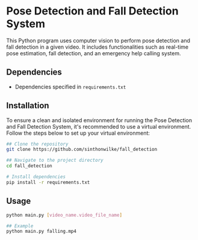 # Pose Detection and Fall Detection System

This Python program uses computer vision to perform pose detection and fall detection in a given video. It includes functionalities such as real-time pose estimation, fall detection, and an emergency help calling system.

## Dependencies

- Dependencies specified in `requirements.txt`



## Installation

To ensure a clean and isolated environment for running the Pose Detection and Fall Detection System, it's recommended to use a virtual environment. Follow the steps below to set up your virtual environment:

```bash
## Clone the repository
git clone https://github.com/sinthonwilke/fall_detection

## Navigate to the project directory
cd fall_detection

# Install dependencies 
pip install -r requirements.txt
```


## Usage

```bash
python main.py [video_name.video_file_name]

## Example
python main.py falling.mp4
```